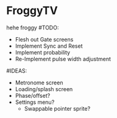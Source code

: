# FroggyTV
hehe froggy
#TODO:
- Flesh out Gate screens
- Implement Sync and Reset
- Implement probability
- Re-Implement pulse width adjustment

#IDEAS:
- Metronome screen
- Loading/splash screen
- Phase/offset?
- Settings menu?
  - Swappable pointer sprite?
